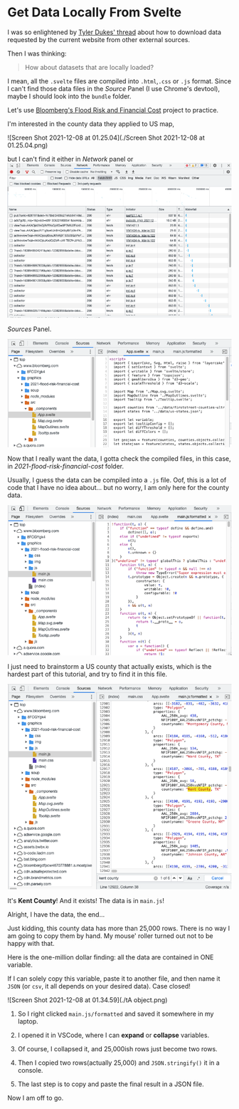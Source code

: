 # Get Data Locally From Svelte

I was so enlightened by [Tyler Dukes' thread](https://twitter.com/mtdukes/status/1420193885750452227) about how to download data requested by the current website from other external sources.

Then I was thinking:

> How about datasets that are locally loaded?

I mean, all the `.svelte` files are compiled into `.html`,`.css` or `.js` format. Since I can't find those data files in the *Source* Panel (I use Chrome's devtool), maybe I should look into the `bundle` folder.

Let's use [Bloomberg's Flood Risk and Financial Cost](https://www.bloomberg.com/graphics/2021-flood-risk-financial-cost/) project to practice.

I'm interested in the county data they applied to US map,

![Screen Shot 2021-12-08 at 01.25.04](./Screen Shot 2021-12-08 at 01.25.04.png)

but I can't find it either in *Network* panel or ![Screen Shot 2021-12-08 at 01.26.30](./network.png)

*Sources* Panel.

![Screen Shot 2021-12-08 at 01.27.57](./source.png)



Now that I really want the data, I gotta check the compiled files, in this case, in *2021-flood-risk-financial-cost* folder.

Usually, I guess the data can be compiled into a `.js` file. Oof, this is a lot of code that I have no idea about... but no worry, I am only here for the county data.

 ![Screen Shot 2021-12-08 at 01.30.26](./main.png)

I just need to brainstorm a US county that actually exists, which is the hardest part of this tutorial, and try to find it in this file. 

![Screen Shot 2021-12-08 at 01.32.26](./kent.png)

It's **Kent County**! And it exists! The data is in `main.js`!

Alright, I have the data, the end...

Just kidding, this county data has more than 25,000 rows. There is no way I am going to copy them by hand. My mouse' roller turned out not to be happy with that.

Here is the one-million dollar finding: all the data are contained in ONE variable.

If I can solely copy this variable, paste it to another file, and then name it `JSON` (or `csv`, it all depends on your desired data). Case closed!

![Screen Shot 2021-12-08 at 01.34.59](./tA object.png)

1. So I right clicked `main.js/formatted` and saved it somewhere in my laptop.

2. I opened it in VSCode, where I can **expand** or **collapse** variables.
3. Of course, I collapsed it, and 25,000ish rows just become two rows.
4. Then I copied two rows(actually 25,000) and `JSON.stringify()` it in a console.
5. The last step is to copy and paste the final result in a JSON file.

Now I am off to go.